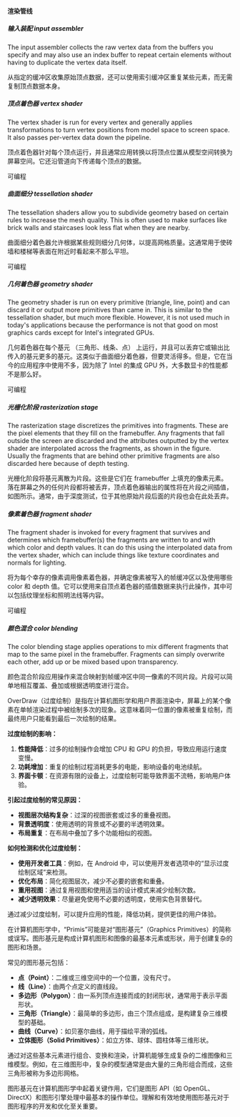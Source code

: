 #### 渲染管线

##### 输入装配 input assembler

The input assembler collects the raw vertex data from the buffers you specify and may also use an index buffer to repeat certain elements without having to duplicate the vertex data itself.

从指定的缓冲区收集原始顶点数据，还可以使用索引缓冲区重复某些元素，而无需复制顶点数据本身。

##### 顶点着色器 vertex shader

The vertex shader is run for every vertex and generally applies transformations to turn vertex positions from model space to screen space. It also passes per-vertex data down the pipeline.

顶点着色器针对每个顶点运行，并且通常应用转换以将顶点位置从模型空间转换为屏幕空间。它还沿管道向下传递每个顶点的数据。

可编程

##### 曲面细分 tessellation shader

The tessellation shaders allow you to subdivide geometry based on certain rules to increase the mesh quality. This is often used to make surfaces like brick walls and staircases look less flat when they are nearby.

曲面细分着色器允许根据某些规则细分几何体，以提高网格质量。这通常用于使砖墙和楼梯等表面在附近时看起来不那么平坦。

可编程

##### 几何着色器 geometry shader

The geometry shader is run on every primitive (triangle, line, point) and can discard it or output more primitives than came in. This is similar to the tessellation shader, but much more flexible. However, it is not used much in today's applications because the performance is not that good on most graphics cards except for Intel's integrated GPUs.

几何着色器在每个基元 （三角形、线条、点） 上运行，并且可以丢弃它或输出比传入的基元更多的基元。这类似于曲面细分着色器，但要灵活得多。但是，它在当今的应用程序中使用不多，因为除了 Intel 的集成 GPU 外，大多数显卡的性能都不是那么好。

可编程

##### 光栅化阶段 rasterization stage

The rasterization stage discretizes the primitives into fragments. These are the pixel elements that they fill on the framebuffer. Any fragments that fall outside the screen are discarded and the attributes outputted by the vertex shader are interpolated across the fragments, as shown in the figure. Usually the fragments that are behind other primitive fragments are also discarded here because of depth testing.

光栅化阶段将基元离散为片段。这些是它们在 framebuffer 上填充的像素元素。落在屏幕之外的任何片段都将被丢弃，顶点着色器输出的属性将在片段之间插值，如图所示。通常，由于深度测试，位于其他原始片段后面的片段也会在此处丢弃。

##### 像素着色器 fragment shader

The fragment shader is invoked for every fragment that survives and determines which framebuffer(s) the fragments are written to and with which color and depth values. It can do this using the interpolated data from the vertex shader, which can include things like texture coordinates and normals for lighting.

将为每个幸存的像素调用像素着色器，并确定像素被写入的帧缓冲区以及使用哪些 color 和 depth 值。它可以使用来自顶点着色器的插值数据来执行此操作，其中可以包括纹理坐标和照明法线等内容。

可编程

##### 颜色混合 color blending

The color blending stage applies operations to mix different fragments that map to the same pixel in the framebuffer. Fragments can simply overwrite each other, add up or be mixed based upon transparency.

颜色混合阶段应用操作来混合映射到帧缓冲区中同一像素的不同片段。片段可以简单地相互覆盖、叠加或根据透明度进行混合。

OverDraw（过度绘制）是指在计算机图形学和用户界面渲染中，屏幕上的某个像素在单帧渲染过程中被绘制多次的现象。这意味着同一位置的像素被重复绘制，而最终用户只能看到最后一次绘制的结果。

**过度绘制的影响：**

1. **性能降低**：过多的绘制操作会增加 CPU 和 GPU 的负担，导致应用运行速度变慢。
2. **功耗增加**：重复的绘制过程消耗更多的电能，影响设备的电池续航。
3. **界面卡顿**：在资源有限的设备上，过度绘制可能导致界面不流畅，影响用户体验。

**引起过度绘制的常见原因：**

- **视图层次结构复杂**：过深的视图嵌套或过多的重叠视图。
- **背景透明度**：使用透明的背景或不必要的半透明效果。
- **布局重复**：在布局中叠加了多个功能相似的视图。

**如何检测和优化过度绘制：**

- **使用开发者工具**：例如，在 Android 中，可以使用开发者选项中的“显示过度绘制区域”来检测。
- **优化布局**：简化视图层次，减少不必要的嵌套和重叠。
- **重用视图**：通过复用视图和使用适当的设计模式来减少绘制次数。
- **减少透明效果**：尽量避免使用不必要的透明度，使用实色背景替代。

通过减少过度绘制，可以提升应用的性能，降低功耗，提供更佳的用户体验。

在计算机图形学中，“Primis”可能是对“图形基元”（Graphics Primitives）的简称或误写。图形基元是构成计算机图形和图像的最基本元素或形状，用于创建复杂的图形和场景。

常见的图形基元包括：

- **点（Point）**：二维或三维空间中的一个位置，没有尺寸。
- **线（Line）**：由两个点定义的直线段。
- **多边形（Polygon）**：由一系列顶点连接而成的封闭形状，通常用于表示平面形状。
- **三角形（Triangle）**：最简单的多边形，由三个顶点组成，是构建复杂三维模型的基础。
- **曲线（Curve）**：如贝塞尔曲线，用于描绘平滑的弧线。
- **立体图形（Solid Primitives）**：如立方体、球体、圆柱体等三维形状。

通过对这些基本元素进行组合、变换和渲染，计算机能够生成复杂的二维图像和三维模型。例如，在三维图形中，复杂的模型通常是由大量的三角形组合而成，这些三角形被称为多边形网格。

图形基元在计算机图形学中起着关键作用，它们是图形 API（如 OpenGL、DirectX）和图形引擎处理中最基本的操作单位。理解和有效地使用图形基元对于图形程序的开发和优化至关重要。

